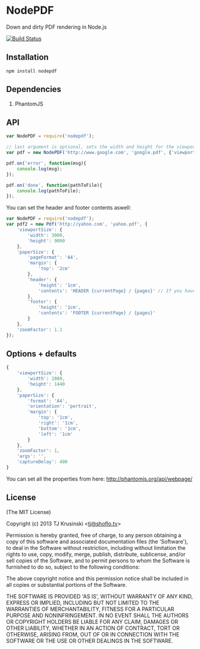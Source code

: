 # NodePDF

Down and dirty PDF rendering in Node.js

[![Build Status](https://travis-ci.org/TJkrusinski/NodePDF.png?branch=master)](https://travis-ci.org/TJkrusinski/NodePDF)

## Installation

````
npm install nodepdf
````

## Dependencies

1. PhantomJS

## API

```` javascript
var NodePDF = require('nodepdf');

// last argument is optional, sets the width and height for the viewport to render the pdf from. (see additional options)
var pdf = new NodePDF('http://www.google.com', 'google.pdf', {'viewportSize': {'width': 1440, 'height': 900}, args:'--debug=true'});

pdf.on('error', function(msg){
	console.log(msg);
});

pdf.on('done', function(pathToFile){
	console.log(pathToFile);
});

````

You can set the header and footer contents aswell:
```` javascript
var NodePDF = require('nodepdf');
var pdf2 = new Pdf('http://yahoo.com', 'yahoo.pdf', {
	'viewportSize': {
		'width': 3000,
		'height': 9000
	},
	'paperSize': {
		'pageFormat': 'A4',
		'margin': {
			'top': '2cm'
		},
		'header': {
			'height': '1cm',
			'contents': 'HEADER {currentPage} / {pages}' // If you have 2 pages the result looks like this: HEADER 1 / 2
		},
		'footer': {
			'height': '1cm',
			'contents': 'FOOTER {currentPage} / {pages}'
		}
	},
	'zoomFactor': 1.1
});
````

## Options + defaults
```` javascript
{
	'viewportSize': {
		'width': 2880,
		'height': 1440
	},
	'paperSize': {
		'format': 'A4',
		'orientation': 'portrait',
		'margin': {
			'top': '1cm',
			'right': '1cm',
			'bottom': '1cm',
			'left': '1cm'
		}
	},
	'zoomFactor': 1,
	'args': '',
	'captureDelay': 400
}
````

You can set all the properties from here: http://phantomjs.org/api/webpage/

## License

(The MIT License)

Copyright (c) 2013 TJ Krusinski &lt;tj@shoflo.tv&gt;

Permission is hereby granted, free of charge, to any person obtaining
a copy of this software and associated documentation files (the
'Software'), to deal in the Software without restriction, including
without limitation the rights to use, copy, modify, merge, publish,
distribute, sublicense, and/or sell copies of the Software, and to
permit persons to whom the Software is furnished to do so, subject to
the following conditions:

The above copyright notice and this permission notice shall be
included in all copies or substantial portions of the Software.

THE SOFTWARE IS PROVIDED 'AS IS', WITHOUT WARRANTY OF ANY KIND,
EXPRESS OR IMPLIED, INCLUDING BUT NOT LIMITED TO THE WARRANTIES OF
MERCHANTABILITY, FITNESS FOR A PARTICULAR PURPOSE AND NONINFRINGEMENT.
IN NO EVENT SHALL THE AUTHORS OR COPYRIGHT HOLDERS BE LIABLE FOR ANY
CLAIM, DAMAGES OR OTHER LIABILITY, WHETHER IN AN ACTION OF CONTRACT,
TORT OR OTHERWISE, ARISING FROM, OUT OF OR IN CONNECTION WITH THE
SOFTWARE OR THE USE OR OTHER DEALINGS IN THE SOFTWARE.

